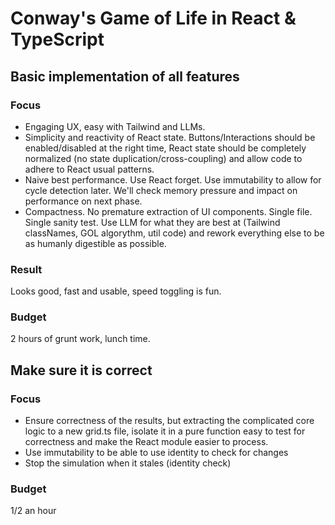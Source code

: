 # Conway's Game of Life in React & TypeScript

## Basic implementation of all features

### Focus

- Engaging UX, easy with Tailwind and LLMs.
- Simplicity and reactivity of React state. Buttons/Interactions should be enabled/disabled at the right time, React state should be completely normalized (no state duplication/cross-coupling) and allow code to adhere to React usual patterns.
- Naive best performance. Use React forget. Use immutability to allow for cycle detection later. We'll check memory pressure and impact on performance on next phase.
- Compactness. No premature extraction of UI components. Single file. Single sanity test. Use LLM for what they are best at (Tailwind classNames, GOL algorythm, util code) and rework everything else to be as humanly digestible as possible.

### Result

Looks good, fast and usable, speed toggling is fun.

### Budget

2 hours of grunt work, lunch time.

## Make sure it is correct

### Focus

- Ensure correctness of the results, but extracting the complicated core logic to a new grid.ts file, isolate it in a pure function easy to test for correctness and make the React module easier to process.
- Use immutability to be able to use identity to check for changes
- Stop the simulation when it stales (identity check)

### Budget

1/2 an hour

